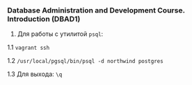 ### Database Administration and Development Course. Introduction (DBAD1)

1. Для работы с утилитой `psql`:

1.1 `vagrant ssh`

1.2 `/usr/local/pgsql/bin/psql -d northwind postgres`

1.3 Для выхода: `\q`


